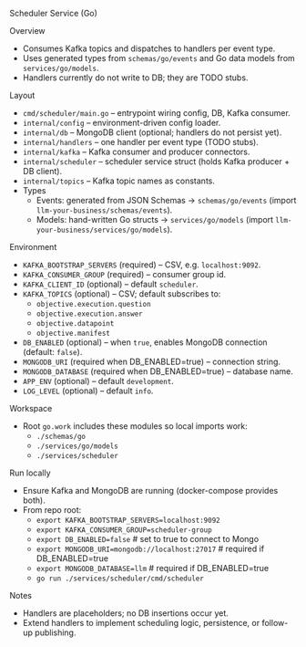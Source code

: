 Scheduler Service (Go)

Overview
- Consumes Kafka topics and dispatches to handlers per event type.
- Uses generated types from `schemas/go/events` and Go data models from `services/go/models`.
- Handlers currently do not write to DB; they are TODO stubs.

Layout
- `cmd/scheduler/main.go` – entrypoint wiring config, DB, Kafka consumer.
- `internal/config` – environment-driven config loader.
- `internal/db` – MongoDB client (optional; handlers do not persist yet).
- `internal/handlers` – one handler per event type (TODO stubs).
- `internal/kafka` – Kafka consumer and producer connectors.
- `internal/scheduler` – scheduler service struct (holds Kafka producer + DB client).
- `internal/topics` – Kafka topic names as constants.
- Types
  - Events: generated from JSON Schemas → `schemas/go/events` (import `llm-your-business/schemas/events`).
  - Models: hand-written Go structs → `services/go/models` (import `llm-your-business/services/go/models`).

Environment
- `KAFKA_BOOTSTRAP_SERVERS` (required) – CSV, e.g. `localhost:9092`.
- `KAFKA_CONSUMER_GROUP` (required) – consumer group id.
- `KAFKA_CLIENT_ID` (optional) – default `scheduler`.
- `KAFKA_TOPICS` (optional) – CSV; default subscribes to:
  - `objective.execution.question`
  - `objective.execution.answer`
  - `objective.datapoint`
  - `objective.manifest`
- `DB_ENABLED` (optional) – when `true`, enables MongoDB connection (default: `false`).
- `MONGODB_URI` (required when DB_ENABLED=true) – connection string.
- `MONGODB_DATABASE` (required when DB_ENABLED=true) – database name.
- `APP_ENV` (optional) – default `development`.
- `LOG_LEVEL` (optional) – default `info`.

Workspace
- Root `go.work` includes these modules so local imports work:
  - `./schemas/go`
  - `./services/go/models`
  - `./services/scheduler`

Run locally
- Ensure Kafka and MongoDB are running (docker-compose provides both).
- From repo root:
  - `export KAFKA_BOOTSTRAP_SERVERS=localhost:9092`
  - `export KAFKA_CONSUMER_GROUP=scheduler-group`
  - `export DB_ENABLED=false` # set to true to connect to Mongo
  - `export MONGODB_URI=mongodb://localhost:27017` # required if DB_ENABLED=true
  - `export MONGODB_DATABASE=llm`                  # required if DB_ENABLED=true
  - `go run ./services/scheduler/cmd/scheduler`

Notes
- Handlers are placeholders; no DB insertions occur yet.
- Extend handlers to implement scheduling logic, persistence, or follow-up publishing.
